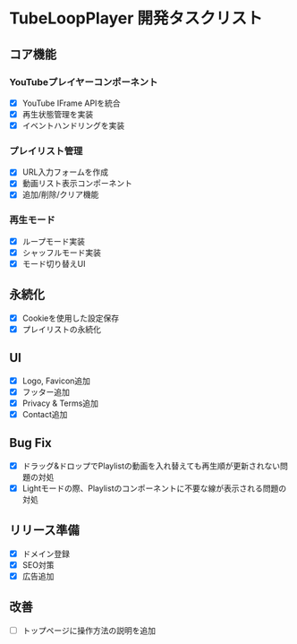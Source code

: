 # TubeLoopPlayer 開発タスクリスト

## コア機能

### YouTubeプレイヤーコンポーネント

- [x] YouTube IFrame APIを統合
- [x] 再生状態管理を実装
- [x] イベントハンドリングを実装

### プレイリスト管理

- [x] URL入力フォームを作成
- [x] 動画リスト表示コンポーネント
- [x] 追加/削除/クリア機能

### 再生モード

- [x] ループモード実装
- [x] シャッフルモード実装
- [x] モード切り替えUI

## 永続化

- [x] Cookieを使用した設定保存
- [x] プレイリストの永続化

## UI

- [x] Logo, Favicon追加
- [x] フッター追加
- [x] Privacy & Terms追加
- [x] Contact追加

## Bug Fix

- [x] ドラッグ&ドロップでPlaylistの動画を入れ替えても再生順が更新されない問題の対処
- [x] Lightモードの際、Playlistのコンポーネントに不要な線が表示される問題の対処

## リリース準備

- [x] ドメイン登録
- [x] SEO対策
- [x] 広告追加

## 改善

- [ ] トップページに操作方法の説明を追加
